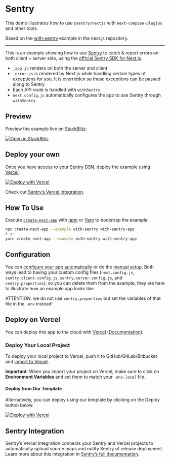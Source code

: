 # Sentry

This demo illustrates how to use `@sentry/nextjs` with `next-compose-plugins` and other tools.

Based on the [with-sentry](https://github.com/vercel/next.js/tree/956bc2f387c80777fad0371eae2ebef125441231/examples/with-sentry) example in the next.js repository.

----

This is an example showing how to use [Sentry](https://sentry.io) to catch & report errors on both client + server side, using the [official Sentry SDK for Next.js](https://docs.sentry.io/platforms/javascript/guides/nextjs/).

- `_app.js` renders on both the server and client
- `_error.js` is rendered by Next.js while handling certain types of exceptions for you. It is overridden so those exceptions can be passed along to Sentry
- Each API route is handled with `withSentry`
- `next.config.js` automatically configures the app to use Sentry through `withSentry`

## Preview

Preview the example live on [StackBlitz](http://stackblitz.com/):

[![Open in StackBlitz](https://developer.stackblitz.com/img/open_in_stackblitz.svg)](https://stackblitz.com/github/natterstefan/next-with-sentry)

## Deploy your own

Once you have access to your [Sentry DSN](https://docs.sentry.io/product/sentry-basics/dsn-explainer/#where-to-find-your-dsn), deploy the example using [Vercel](https://vercel.com?utm_source=github&utm_medium=readme&utm_campaign=next-example):

[![Deploy with Vercel](https://vercel.com/button)](https://vercel.com/new/git/external?repository-url=https%3A%2F%2Fgithub.com%2Fnatterstefan%2Fnext-with-sentry&env=SENTRY_DSN,SENTRY_URL,SENTRY_ORG,SENTRY_PROJECT,SENTRY_AUTH_TOKEN&project-name=next-with-sentry&repository-name=next-with-sentry)

Check out [Sentry’s Vercel Integration](#sentry-integration).

## How To Use

Execute [`create-next-app`](https://github.com/vercel/next.js/tree/canary/packages/create-next-app) with [npm](https://docs.npmjs.com/cli/init) or [Yarn](https://yarnpkg.com/lang/en/docs/cli/create/) to bootstrap the example:

```bash
npx create-next-app --example with-sentry with-sentry-app
# or
yarn create next-app --example with-sentry with-sentry-app
```

## Configuration

You can [configure your app automatically](https://docs.sentry.io/platforms/javascript/guides/nextjs/#configure) or do the [manual setup](https://docs.sentry.io/platforms/javascript/guides/nextjs/manual-setup/).
Both ways lead to having your custom config files (`next.config.js`, `sentry.client.config.js`, `sentry.server.config.js`, and `sentry.properties`); so you can delete them from the example, they are here to illustrate how an example app looks like.

ATTENTION: we do not use `sentry.properties` but set the variables of that file
in the `.env` instead!

## Deploy on Vercel

You can deploy this app to the cloud with [Vercel](https://vercel.com?utm_source=github&utm_medium=readme&utm_campaign=next-example) ([Documentation](https://nextjs.org/docs/deployment)).

### Deploy Your Local Project

To deploy your local project to Vercel, push it to GitHub/GitLab/Bitbucket and [import to Vercel](https://vercel.com/new?utm_source=github&utm_medium=readme&utm_campaign=next-example).

**Important**: When you import your project on Vercel, make sure to click on **Environment Variables** and set them to match your `.env.local` file.

#### Deploy from Our Template

Alternatively, you can deploy using our template by clicking on the Deploy button below.

[![Deploy with Vercel](https://vercel.com/button)](https://vercel.com/new/git/external?repository-url=https%3A%2F%2Fgithub.com%2Fnatterstefan%2Fnext-with-sentry&env=SENTRY_DSN,SENTRY_URL,SENTRY_ORG,SENTRY_PROJECT,SENTRY_AUTH_TOKEN&project-name=next-with-sentry&repository-name=next-with-sentry)

## Sentry Integration

Sentry’s Vercel Integration connects your Sentry and Vercel projects to automatically upload source maps and notify Sentry of release deployment. Learn more about this integration in [Sentry’s full documentation](https://docs.sentry.io/product/integrations/vercel/).
